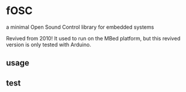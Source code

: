 # fOSC
a minimal Open Sound Control library for embedded systems

Revived from 2010! It used to run on the MBed platform, but this revived version is only tested with Arduino.

## usage 

## test



